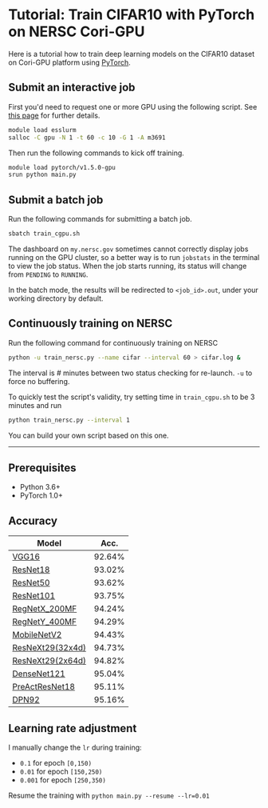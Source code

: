 # Tutorial: Train CIFAR10 with PyTorch on NERSC Cori-GPU

Here is a tutorial how to train deep learning models on the CIFAR10 dataset on Cori-GPU platform using [PyTorch](http://pytorch.org/).

## Submit an interactive job

First you'd need to request one or more GPU using the following script. See [this page](https://docs-dev.nersc.gov/cgpu/access/) for further details.

```sh
module load esslurm
salloc -C gpu -N 1 -t 60 -c 10 -G 1 -A m3691
```

Then run the following commands to kick off training.

```sh
module load pytorch/v1.5.0-gpu
srun python main.py
```

## Submit a batch job

Run the following commands for submitting a batch job.

```sh
sbatch train_cgpu.sh
```

The dashboard on `my.nersc.gov` sometimes cannot correctly display jobs running on the GPU cluster, so a better way is to run `jobstats` in the terminal to view the job status. When the job starts running, its status will change from `PENDING` to `RUNNING`.

In the batch mode, the results will be redirected to `<job_id>.out`, under your working directory by default.

## Continuously training on NERSC

Run the following command for continuously training on NERSC

```sh
python -u train_nersc.py --name cifar --interval 60 > cifar.log &
```

The interval is # minutes between two status checking for re-launch. `-u` to force no buffering.

To quickly test the script's validity, try setting time in `train_cgpu.sh` to be 3 minutes and run

```sh
python train_nersc.py --interval 1
```

You can build your own script based on this one.

---

## Prerequisites

- Python 3.6+
- PyTorch 1.0+

## Accuracy

| Model                                                | Acc.   |
| ---------------------------------------------------- | ------ |
| [VGG16](https://arxiv.org/abs/1409.1556)             | 92.64% |
| [ResNet18](https://arxiv.org/abs/1512.03385)         | 93.02% |
| [ResNet50](https://arxiv.org/abs/1512.03385)         | 93.62% |
| [ResNet101](https://arxiv.org/abs/1512.03385)        | 93.75% |
| [RegNetX_200MF](https://arxiv.org/abs/2003.13678)    | 94.24% |
| [RegNetY_400MF](https://arxiv.org/abs/2003.13678)    | 94.29% |
| [MobileNetV2](https://arxiv.org/abs/1801.04381)      | 94.43% |
| [ResNeXt29(32x4d)](https://arxiv.org/abs/1611.05431) | 94.73% |
| [ResNeXt29(2x64d)](https://arxiv.org/abs/1611.05431) | 94.82% |
| [DenseNet121](https://arxiv.org/abs/1608.06993)      | 95.04% |
| [PreActResNet18](https://arxiv.org/abs/1603.05027)   | 95.11% |
| [DPN92](https://arxiv.org/abs/1707.01629)            | 95.16% |

## Learning rate adjustment

I manually change the `lr` during training:

- `0.1` for epoch `[0,150)`
- `0.01` for epoch `[150,250)`
- `0.001` for epoch `[250,350)`

Resume the training with `python main.py --resume --lr=0.01`
